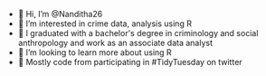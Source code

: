 - 👋 Hi, I’m @Nanditha26
- 👀 I’m interested in crime data, analysis using R 
- 🌱 I graduated with a bachelor's degree in criminology and social anthropology and work as an associate data analyst
- 💞️ I’m looking to learn more about using R
- 📝 Mostly code from participating in #TidyTuesday on twitter

<!---
Nanditha26/Nanditha26 is a ✨ special ✨ repository because its `README.md` (this file) appears on your GitHub profile.
You can click the Preview link to take a look at your changes.
--->
